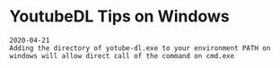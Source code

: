 # YoutubeDL Tips on Windows


    2020-04-21
    Adding the directory of yotube-dl.exe to your environment PATH on windows will allow direct call of the command on cmd.exe

